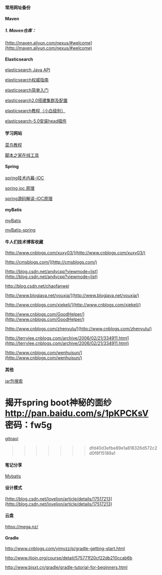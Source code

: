 #### 常用网址备份

#### Maven

##### 1. Maven仓库：

[http://maven.aliyun.com/nexus/#welcome](http://maven.aliyun.com/nexus/#welcome)



#### Elasticsearch

[elasticsearch Java API](https://www.elastic.co/guide/en/elasticsearch/client/index.html)

[elasticsearch权威指南](http://www.learnes.net/index.html)

[elasticsearch简单入门](https://www.oschina.net/translate/elasticsearch-getting-started)

[elasticsearch2.0搭建集群及配置](http://blog.csdn.net/he90227/article/details/49782145)

[elasticsearch教程（小白级别）](http://www.sojson.com/blog/81.html)

[elasticsearch-5.0安装head插件](http://www.cnblogs.com/xuxy03/p/6039999.html)





#### 学习网站

[菜鸟教程](http://www.runoob.com/)

[脚本之家在线工具](http://tools.jb51.net/)





#### Spring

[spring技术内幕-IOC](http://blog.csdn.net/yangdelong/article/details/4728488)

[spring ioc 原理](http://blog.csdn.net/it_man/article/details/4402245)

[spring源码解读-IOC原理](http://www.cnblogs.com/ITtangtang/p/3978349.html)



#### myBatis

[myBatis](http://www.mybatis.org/mybatis-3/zh/index.html)

[myBatis-spring](http://www.mybatis.org/spring/zh/index.html)



#### 牛人们技术博客收藏

[http://www.cnblogs.com/xuxy03/](http://www.cnblogs.com/xuxy03/)

[http://cmsblogs.com/](http://cmsblogs.com/)

[http://blog.csdn.net/andycpp?viewmode=list](http://blog.csdn.net/andycpp?viewmode=list)

http://blog.csdn.net/chaofanwei

[http://www.blogjava.net/youxia/](http://www.blogjava.net/youxia/)

[http://www.cnblogs.com/xiekeli/](http://www.cnblogs.com/xiekeli/)

[http://www.cnblogs.com/GoodHelper/](http://www.cnblogs.com/GoodHelper/)

[http://www.cnblogs.com/zhenyulu/](http://www.cnblogs.com/zhenyulu/)

[http://terrylee.cnblogs.com/archive/2006/02/21/334911.html](http://terrylee.cnblogs.com/archive/2006/02/21/334911.html)

[http://www.cnblogs.com/wenhuisun/](http://www.cnblogs.com/wenhuisun/)







#### 其他

[jar包搜索](http://www.cnblogs.com/xuxy03/)


揭开spring boot神秘的面纱
http://pan.baidu.com/s/1pKPCKsV 密码：fw5g
=======
[gitnavi](http://www.gitnavi.com/)
>>>>>>> dfd40d3efbe89e1a818326d572c2d0f8f15189a1





#### 笔记分享

[Mybatis](http://note.youdao.com/share/?id=a6219031d57859714de203246d2f884f&type=notebook#/)



#### 设计模式

[http://blog.csdn.net/lovelion/article/details/17517213](http://blog.csdn.net/lovelion/article/details/17517213)





#### 云盘

https://mega.nz/



#### Gradle

http://www.cnblogs.com/yjmyzz/p/gradle-getting-start.html

http://www.itjoin.org/course/detail/575771f20cf22db210ccab6b

http://www.bjsxt.cn/gradle/gradle-tutorial-for-beginners.html